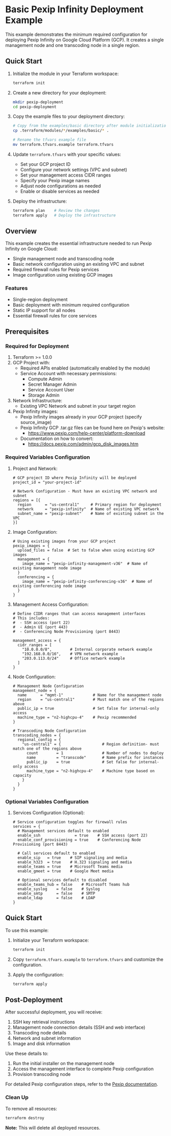 Basic Pexip Infinity Deployment Example
=====================================

This example demonstrates the minimum required configuration for deploying Pexip Infinity on Google Cloud Platform (GCP). It creates a single management node and one transcoding node in a single region.

## Quick Start

1. Initialize the module in your Terraform workspace:
   ```bash
   terraform init
   ```

2. Create a new directory for your deployment:
   ```bash
   mkdir pexip-deployment
   cd pexip-deployment
   ```

3. Copy the example files to your deployment directory:
   ```bash
   # Copy from the examples/basic directory after module initialization
   cp .terraform/modules/*/examples/basic/* .

   # Rename the tfvars example file
   mv terraform.tfvars.example terraform.tfvars
   ```

4. Update `terraform.tfvars` with your specific values:
   - Set your GCP project ID
   - Configure your network settings (VPC and subnet)
   - Set your management access CIDR ranges
   - Specify your Pexip image names
   - Adjust node configurations as needed
   - Enable or disable services as needed

5. Deploy the infrastructure:
   ```bash
   terraform plan    # Review the changes
   terraform apply   # Deploy the infrastructure
   ```

## Overview

This example creates the essential infrastructure needed to run Pexip Infinity on Google Cloud:
- Single management node and transcoding node
- Basic network configuration using an existing VPC and subnet
- Required firewall rules for Pexip services
- Image configuration using existing GCP images

### Features

- Single-region deployment
- Basic deployment with minimum required configuration
- Static IP support for all nodes
- Essential firewall rules for core services

## Prerequisites

### Required for Deployment
1. Terraform >= 1.0.0
2. GCP Project with:
   - Required APIs enabled (automatically enabled by the module)
   - Service Account with necessary permissions:
     - Compute Admin
     - Secret Manager Admin
     - Service Account User
     - Storage Admin
3. Network Infrastructure:
   - Existing VPC Network and subnet in your target region
4. Pexip Infinity images:
   - Pexip Infinity images already in your GCP project (specify source_image)
   - Pexip Infinity GCP .tar.gz files can be found here on Pexip's website:
     - https://www.pexip.com/help-center/platform-download
   - Documentation on how to convert:
     - https://docs.pexip.com/admin/gcp_disk_images.htm

### Required Variables Configuration

1. Project and Network:
   ```hcl
   # GCP project ID where Pexip Infinity will be deployed
   project_id = "your-project-id"

   # Network Configuration - Must have an existing VPC network and subnet
   regions = [{
     region      = "us-central1"     # Primary region for deployment
     network     = "pexip-infinity"  # Name of existing VPC network
     subnet_name = "pexip-subnet"    # Name of existing subnet in the VPC
   }]
   ```

2. Image Configuration:
   ```hcl
   # Using existing images from your GCP project
   pexip_images = {
     upload_files = false  # Set to false when using existing GCP images
     management = {
       image_name = "pexip-infinity-management-v36"  # Name of existing management node image
     }
     conferencing = {
       image_name = "pexip-infinity-conferencing-v36"  # Name of existing conferencing node image
     }
   }
   ```

3. Management Access Configuration:
   ```hcl
   # Define CIDR ranges that can access management interfaces
   # This includes:
   #  - SSH access (port 22)
   #  - Admin UI (port 443)
   #  - Conferencing Node Provisioning (port 8443)

   management_access = {
     cidr_ranges = [
       "10.0.0.0/8",        # Internal corporate network example
       "192.168.0.0/16",    # VPN network example
       "203.0.113.0/24"     # Office network example
     ]
   }
   ```

4. Node Configuration:
   ```hcl
   # Management Node Configuration
   management_node = {
     name      = "mgmt-1"             # Name for the management node
     region    = "us-central1"        # Must match one of the regions above
     public_ip = true                 # Set false for internal-only access
     machine_type = "n2-highcpu-4"    # Pexip recommended
   }

   # Transcoding Node Configuration
   transcoding_nodes = {
     regional_config = {
       "us-central1" = {                  # Region definition- must match one of the regions above
         count        = 1                 # Number of nodes to deploy
         name         = "transcode"       # Name prefix for instances
         public_ip    = true              # Set false for internal-only access
         machine_type = "n2-highcpu-4"    # Machine type based on capacity
       }
     }
   }
   ```

### Optional Variables Configuration

1. Services Configuration (Optional):
   ```hcl
   # Service configuration toggles for firewall rules
   services = {
     # Management services default to enabled
     enable_ssh               = true    # SSH access (port 22)
     enable_conf_provisioning = true    # Conferencing Node Provisioning (port 8443)

     # Call services default to enabled
     enable_sip   = true    # SIP signaling and media
     enable_h323  = true    # H.323 signaling and media
     enable_teams = true    # Microsoft Teams media
     enable_gmeet = true    # Google Meet media

     # Optional services default to disabled
     enable_teams_hub = false    # Microsoft Teams hub
     enable_syslog    = false    # Syslog
     enable_smtp      = false    # SMTP
     enable_ldap      = false    # LDAP
   }
   ```

## Quick Start

To use this example:

1. Initialize your Terraform workspace:
   ```bash
   terraform init
   ```

2. Copy `terraform.tfvars.example` to `terraform.tfvars` and customize the configuration.

3. Apply the configuration:
   ```bash
   terraform apply
   ```

## Post-Deployment

After successful deployment, you will receive:
1. SSH key retrieval instructions
2. Management node connection details (SSH and web interface)
3. Transcoding node details
4. Network and subnet information
5. Image and disk information

Use these details to:
1. Run the initial installer on the management node
2. Access the management interface to complete Pexip configuration
3. Provision transcoding node

For detailed Pexip configuration steps, refer to the [Pexip documentation](https://docs.pexip.com/admin/admin_intro.htm).

### Clean Up

To remove all resources:
```bash
terraform destroy
```

**Note:** This will delete all deployed resources.
